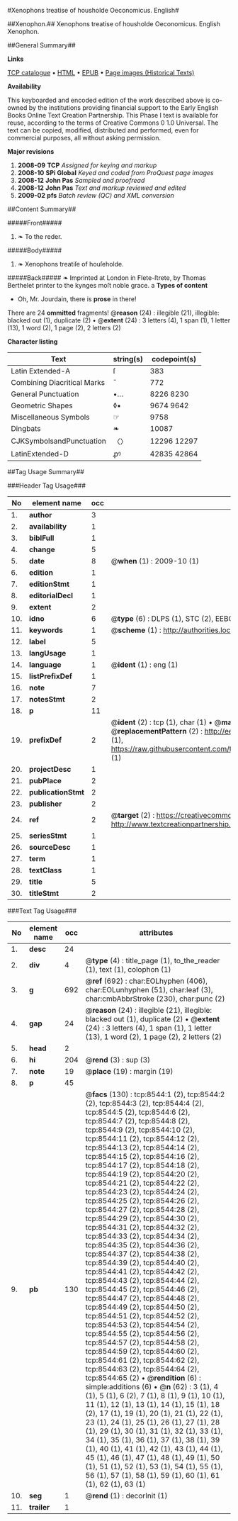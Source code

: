#Xenophons treatise of housholde Oeconomicus. English#

##Xenophon.##
Xenophons treatise of housholde
Oeconomicus. English
Xenophon.

##General Summary##

**Links**

[TCP catalogue](http://www.ota.ox.ac.uk/tcp/)  • 
[HTML](http://tei.it.ox.ac.uk/tcp/Texts-HTML/free/A15/A15808.html)  • 
[EPUB](http://tei.it.ox.ac.uk/tcp/Texts-EPUB/free/A15/A15808.epub) • 
[Page images (Historical Texts)](https://data.historicaltexts.jisc.ac.uk/view?pubId=eebo-99843788e&pageId=eebo-99843788e-8544-1)

**Availability**

This keyboarded and encoded edition of the
	       work described above is co-owned by the institutions
	       providing financial support to the Early English Books
	       Online Text Creation Partnership. This Phase I text is
	       available for reuse, according to the terms of Creative
	       Commons 0 1.0 Universal. The text can be copied,
	       modified, distributed and performed, even for
	       commercial purposes, all without asking permission.

**Major revisions**

1. __2008-09__ __TCP__ *Assigned for keying and markup*
1. __2008-10__ __SPi Global__ *Keyed and coded from ProQuest page images*
1. __2008-12__ __John Pas__ *Sampled and proofread*
1. __2008-12__ __John Pas__ *Text and markup reviewed and edited*
1. __2009-02__ __pfs__ *Batch review (QC) and XML conversion*

##Content Summary##

#####Front#####

1. ❧ To the reder.

#####Body#####

1. ❧ Xenophons treatiſe of houſeholde.

#####Back#####
❧ Imprinted at London in Flete-ſtrete, by Thomas Berthelet printer to the kynges moſt noble grace. a
**Types of content**

  * Oh, Mr. Jourdain, there is **prose** in there!

There are 24 **ommitted** fragments! 
 @__reason__ (24) : illegible (21), illegible: blacked out (1), duplicate (2)  •  @__extent__ (24) : 3 letters (4), 1 span (1), 1 letter (13), 1 word (2), 1 page (2), 2 letters (2)

**Character listing**


|Text|string(s)|codepoint(s)|
|---|---|---|
|Latin Extended-A|ſ|383|
|Combining             Diacritical Marks|̄|772|
|General Punctuation|•…|8226 8230|
|Geometric Shapes|◊▪|9674 9642|
|Miscellaneous Symbols|☞|9758|
|Dingbats|❧|10087|
|CJKSymbolsandPunctuation|〈〉|12296 12297|
|LatinExtended-D|ꝓꝰ|42835 42864|

##Tag Usage Summary##

###Header Tag Usage###

|No|element name|occ|attributes|
|---|---|---|---|
|1.|__author__|3||
|2.|__availability__|1||
|3.|__biblFull__|1||
|4.|__change__|5||
|5.|__date__|8| @__when__ (1) : 2009-10 (1)|
|6.|__edition__|1||
|7.|__editionStmt__|1||
|8.|__editorialDecl__|1||
|9.|__extent__|2||
|10.|__idno__|6| @__type__ (6) : DLPS (1), STC (2), EEBO-CITATION (1), PROQUEST (1), VID (1)|
|11.|__keywords__|1| @__scheme__ (1) : http://authorities.loc.gov/ (1)|
|12.|__label__|5||
|13.|__langUsage__|1||
|14.|__language__|1| @__ident__ (1) : eng (1)|
|15.|__listPrefixDef__|1||
|16.|__note__|7||
|17.|__notesStmt__|2||
|18.|__p__|11||
|19.|__prefixDef__|2| @__ident__ (2) : tcp (1), char (1)  •  @__matchPattern__ (2) : ([0-9\-]+):([0-9IVX]+) (1), (.+) (1)  •  @__replacementPattern__ (2) : http://eebo.chadwyck.com/downloadtiff?vid=$1&page=$2 (1), https://raw.githubusercontent.com/textcreationpartnership/Texts/master/tcpchars.xml#$1 (1)|
|20.|__projectDesc__|1||
|21.|__pubPlace__|2||
|22.|__publicationStmt__|2||
|23.|__publisher__|2||
|24.|__ref__|2| @__target__ (2) : https://creativecommons.org/publicdomain/zero/1.0/ (1), http://www.textcreationpartnership.org/docs/. (1)|
|25.|__seriesStmt__|1||
|26.|__sourceDesc__|1||
|27.|__term__|1||
|28.|__textClass__|1||
|29.|__title__|5||
|30.|__titleStmt__|2||


###Text Tag Usage###

|No|element name|occ|attributes|
|---|---|---|---|
|1.|__desc__|24||
|2.|__div__|4| @__type__ (4) : title_page (1), to_the_reader (1), text (1), colophon (1)|
|3.|__g__|692| @__ref__ (692) : char:EOLhyphen (406), char:EOLunhyphen (51), char:leaf (3), char:cmbAbbrStroke (230), char:punc (2)|
|4.|__gap__|24| @__reason__ (24) : illegible (21), illegible: blacked out (1), duplicate (2)  •  @__extent__ (24) : 3 letters (4), 1 span (1), 1 letter (13), 1 word (2), 1 page (2), 2 letters (2)|
|5.|__head__|2||
|6.|__hi__|204| @__rend__ (3) : sup (3)|
|7.|__note__|19| @__place__ (19) : margin (19)|
|8.|__p__|45||
|9.|__pb__|130| @__facs__ (130) : tcp:8544:1 (2), tcp:8544:2 (2), tcp:8544:3 (2), tcp:8544:4 (2), tcp:8544:5 (2), tcp:8544:6 (2), tcp:8544:7 (2), tcp:8544:8 (2), tcp:8544:9 (2), tcp:8544:10 (2), tcp:8544:11 (2), tcp:8544:12 (2), tcp:8544:13 (2), tcp:8544:14 (2), tcp:8544:15 (2), tcp:8544:16 (2), tcp:8544:17 (2), tcp:8544:18 (2), tcp:8544:19 (2), tcp:8544:20 (2), tcp:8544:21 (2), tcp:8544:22 (2), tcp:8544:23 (2), tcp:8544:24 (2), tcp:8544:25 (2), tcp:8544:26 (2), tcp:8544:27 (2), tcp:8544:28 (2), tcp:8544:29 (2), tcp:8544:30 (2), tcp:8544:31 (2), tcp:8544:32 (2), tcp:8544:33 (2), tcp:8544:34 (2), tcp:8544:35 (2), tcp:8544:36 (2), tcp:8544:37 (2), tcp:8544:38 (2), tcp:8544:39 (2), tcp:8544:40 (2), tcp:8544:41 (2), tcp:8544:42 (2), tcp:8544:43 (2), tcp:8544:44 (2), tcp:8544:45 (2), tcp:8544:46 (2), tcp:8544:47 (2), tcp:8544:48 (2), tcp:8544:49 (2), tcp:8544:50 (2), tcp:8544:51 (2), tcp:8544:52 (2), tcp:8544:53 (2), tcp:8544:54 (2), tcp:8544:55 (2), tcp:8544:56 (2), tcp:8544:57 (2), tcp:8544:58 (2), tcp:8544:59 (2), tcp:8544:60 (2), tcp:8544:61 (2), tcp:8544:62 (2), tcp:8544:63 (2), tcp:8544:64 (2), tcp:8544:65 (2)  •  @__rendition__ (6) : simple:additions (6)  •  @__n__ (62) : 3 (1), 4 (1), 5 (1), 6 (2), 7 (1), 8 (1), 9 (1), 10 (1), 11 (1), 12 (1), 13 (1), 14 (1), 15 (1), 18 (2), 17 (1), 19 (1), 20 (1), 21 (1), 22 (1), 23 (1), 24 (1), 25 (1), 26 (1), 27 (1), 28 (1), 29 (1), 30 (1), 31 (1), 32 (1), 33 (1), 34 (1), 35 (1), 36 (1), 37 (1), 38 (1), 39 (1), 40 (1), 41 (1), 42 (1), 43 (1), 44 (1), 45 (1), 46 (1), 47 (1), 48 (1), 49 (1), 50 (1), 51 (1), 52 (1), 53 (1), 54 (1), 55 (1), 56 (1), 57 (1), 58 (1), 59 (1), 60 (1), 61 (1), 62 (1), 63 (1)|
|10.|__seg__|1| @__rend__ (1) : decorInit (1)|
|11.|__trailer__|1||
